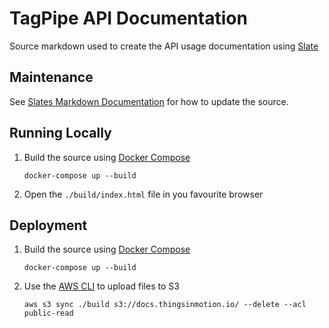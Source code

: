 # TagPipe API Documentation

Source markdown used to create the API usage documentation using [Slate](https://github.com/lord/slate)

## Maintenance

See [Slates Markdown Documentation](https://github.com/lord/slate/wiki/Markdown-Syntax) for how to update the source.

## Running Locally

1.  Build the source using [Docker Compose](https://docs.docker.com/compose/)

    ```
    docker-compose up --build
    ```

1.  Open the `./build/index.html` file in you favourite browser

## Deployment

1.  Build the source using [Docker Compose](https://docs.docker.com/compose/)

    ```
    docker-compose up --build
    ```

1.  Use the [AWS CLI](https://docs.aws.amazon.com/cli/latest/userguide/installing.html) to upload files to S3

    ```
    aws s3 sync ./build s3://docs.thingsinmotion.io/ --delete --acl public-read
    ```